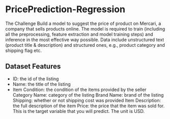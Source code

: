 # PricePrediction-Regression

The Challenge
Build a model to suggest the price of product on Mercari, a company that sells products online. The model is required to train (including all the preprocessing, feature extraction and model training steps) and inference in the most effective way possible. Data include unstructured text (product title & description) and structured ones, e.g., product category and shipping flag etc.

##  Dataset Features
 - ID: the id of the listing
 - Name: the title of the listing
 - Item Condition: the condition of the items provided by the seller
Category Name: category of the listing
Brand Name: brand of the listing
Shipping: whether or not shipping cost was provided
Item Description: the full description of the item
Price: the price that the item was sold for. This is the target variable that you will predict. The unit is USD.
